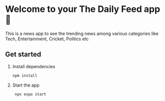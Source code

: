 # Welcome to your The Daily Feed app 👋

This is a news app to see the trending news among various categories like Tech, Entertainment, Cricket, Politics etc

## Get started

1. Install dependencies

   ```bash
   npm install
   ```

2. Start the app

   ```bash
    npx expo start
   ```
